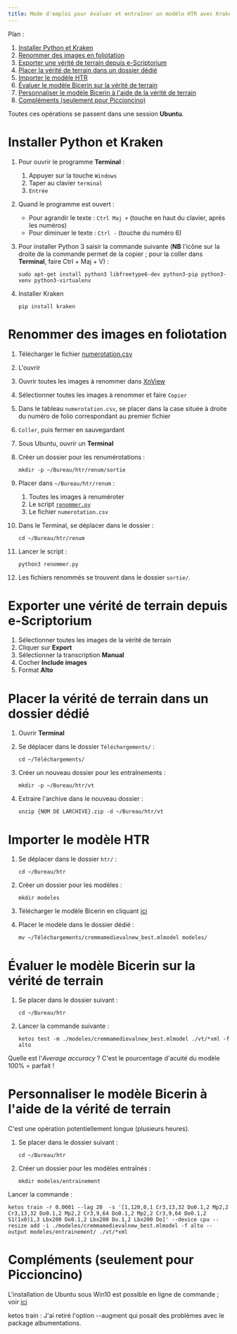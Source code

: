 ```yaml
---
title: Mode d'emploi pour évaluer et entraîner un modèle HTR avec Kraken
---
```


Plan :

1. [Installer Python et Kraken](#t1)
2. [Renommer des images en foliotation](#t2)
3. [Exporter une vérité de terrain depuis e-Scriptorium](#t3)
4. [Placer la vérité de terrain dans un dossier dédié](#t4)
5. [Importer le modèle HTR](#t5)
6. [Évaluer le modèle Bicerin sur la vérité de terrain](#t6)
7. [Personnaliser le modèle Bicerin à l'aide de la vérité de terrain](#t7)
8. [Compléments (seulement pour Piccioncino)](#t8)

[comment]: <> (FINET)

Toutes ces opérations se passent dans une session **Ubuntu**.


<a id='t1'/>

# Installer Python et Kraken

1. Pour ouvrir le programme **Terminal** :
	
	1. Appuyer sur la touche `Windows`
	2. Taper au clavier `terminal`
	3. `Entrée`

2. Quand le programme est ouvert :

	- Pour agrandir le texte : `Ctrl Maj +` (touche en haut du clavier, après les numéros)
	- Pour diminuer le texte : `Ctrl -` (touche du numéro 6)

3. Pour installer Python 3 saisir la commande suivante (**NB** l'icône sur la droite de la commande permet de la copier ; pour la coller dans **Terminal**, faire Ctrl + Maj + V) :

    ```shell
    sudo apt-get install python3 libfreetype6-dev python3-pip python3-venv python3-virtualenv
    ```

4. Installer Kraken

	```shell
	pip install kraken
	```


<a id='t2'/>

# Renommer des images en foliotation

1. Télécharger le fichier [numerotation.csv](https://raw.githubusercontent.com/sbiay/htr-mode-emploi/main/numerotation.csv)

2. L'ouvrir

3. Ouvrir toutes les images à renommer dans [XnView](https://www.xnview.com/fr/xnviewmp/#downloads)

4. Sélectionner toutes les images à renommer et faire `Copier`

5. Dans le tableau `numerotation.csv`, se placer dans la case située à droite du numéro de folio correspondant au premier fichier

6. `Coller`, puis fermer en sauvegardant

7. Sous Ubuntu, ouvrir un **Terminal**

8. Créer un dossier pour les renumérotations :

	```shell
	mkdir -p ~/Bureau/htr/renum/sortie
	```
9. Placer dans `~/Bureau/htr/renum` :
	
	1. Toutes les images à renuméroter
	2. Le script [`renommer.py`](https://raw.githubusercontent.com/sbiay/htr-mode-emploi/main/renommer.py)
	3. Le fichier `numerotation.csv`

10. Dans le Terminal, se déplacer dans le dossier :

	```shell
	cd ~/Bureau/htr/renum
	```	

11. Lancer le script :

	```shell
	python3 renommer.py
	```

12. Les fichiers renommés se trouvent dans le dossier `sortie/`.


<a id='t3'/>

# Exporter une vérité de terrain depuis e-Scriptorium

1. Sélectionner toutes les images de la vérité de terrain
2. Cliquer sur **Export**
3. Sélectionner la transcription **Manual**
4. Cocher **Include images**
5. Format **Alto**


<a id='t4'/>

# Placer la vérité de terrain dans un dossier dédié

1. Ouvrir **Terminal**

2. Se déplacer dans le dossier `Téléchargements/` :
	
	```shell
	cd ~/Téléchargements/
	```

3. Créer un nouveau dossier pour les entraînements :

	```shell
	mkdir -p ~/Bureau/htr/vt
	```

4. Extraire l'archive dans le nouveau dossier :

	```shell
	unzip {NOM DE LARCHIVE}.zip -d ~/Bureau/htr/vt
	```


<a id='t5'/>

# Importer le modèle HTR

1. Se déplacer dans le dossier `htr/` :

	```shell
	cd ~/Bureau/htr
	```

2. Créer un dossier pour les modèles :

	```shell
	mkdir modeles
	```

3. Télécharger le modèle Bicerin en cliquant [ici](https://github.com/HTR-United/cremma-medieval/releases/download/1.1.0/cremmamedievalnew_best.mlmodel)

4. Placer le modèle dans le dossier dédié :

	```shell
	mv ~/Téléchargements/cremmamedievalnew_best.mlmodel modeles/
	```


<a id='t6'/>

# Évaluer le modèle Bicerin sur la vérité de terrain

1. Se placer dans le dossier suivant :

	```shell
	cd ~/Bureau/htr
	```

2. Lancer la commande suivante :
	
	```shell
	ketos test -m ./modeles/cremmamedievalnew_best.mlmodel ./vt/*xml -f alto
	```

Quelle est l'*Average accuracy* ? C'est le pourcentage d'acuité du modèle 100% = parfait !


<a id='t7'/>

# Personnaliser le modèle Bicerin à l'aide de la vérité de terrain

C'est une opération potentiellement longue (plusieurs heures).


1. Se placer dans le dossier suivant :

	```shell
	cd ~/Bureau/htr
	```

2. Créer un dossier pour les modèles entraînés :

	```shell
	mkdir modeles/entrainement
	```

Lancer la commande :


```shell
ketos train -r 0.0001 --lag 20  -s '[1,120,0,1 Cr3,13,32 Do0.1,2 Mp2,2 Cr3,13,32 Do0.1,2 Mp2,2 Cr3,9,64 Do0.1,2 Mp2,2 Cr3,9,64 Do0.1,2 S1(1x0)1,3 Lbx200 Do0.1,2 Lbx200 Do.1,2 Lbx200 Do]' --device cpu --resize add -i ./modeles/cremmamedievalnew_best.mlmodel -f alto --output modeles/entrainement/ ./vt/*xml
```


<a id='t8'/>

# Compléments (seulement pour Piccioncino)

L'installation de Ubuntu sous Win10 est possible en ligne de commande ; voir [ici](https://learn.microsoft.com/en-us/windows/wsl/install-manual#step-2---check-requirements-for-running-wsl-2)

ketos train : J'ai retiré l'option --augment qui posait des problèmes avec le package albumentations.